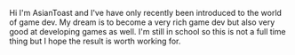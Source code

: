 Hi I'm AsianToast and I've have only recently been introduced to the world of game dev.
My dream is to become a very rich game dev but also very good at developing games as well.
I'm still in school so this is not a full time thing but I hope the result is worth working for.
